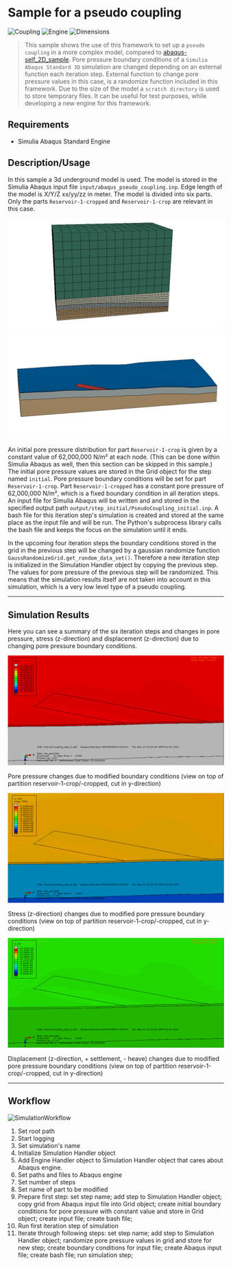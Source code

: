 # Sample for a pseudo coupling

![Coupling](https://img.shields.io/static/v1?label=Coupling&message=Pseudo&color=blue&style=flat-square)
![Engine](https://img.shields.io/static/v1?label=Engine&message=Abaqus&color=blue&style=flat-square)
![Dimensions](https://img.shields.io/static/v1?label=Dimension&message=3D&color=blue&style=flat-square)

> This sample shows the use of this framework to set up a `pseudo coupling` in a more complex model, compared to [abaqus-self_2D_sample](abaqus-self_2d_sample). 
> Pore pressure boundary conditions of a `Simulia Abaqus Standard 3D` simulation are changed depending on an external function each iteration step.
> External function to change pore pressure values in this case, is a randomize function included in this framework.
> Due to the size of the model a ``scratch directory`` is used to store temporary files.
> It can be useful for test purposes, while developing a new engine for this framework. 

## Requirements

 - Simulia Abaqus Standard Engine

## Description/Usage

In this sample a 3d underground model is used.
The model is stored in the Simulia Abaqus input file ``input/abaqus_pseudo_coupling.inp``.
Edge length of the model is X/Y/Z xx/yy/zz in meter.
The model is divided into six parts.
Only the parts ``Reservoir-1-cropped`` and ``Reservoir-1-crop`` are relevant in this case.

![ModelIllustration](model_sections.png "Illustration of the model")
![ModelIllustration](model_sections_lower-parts_cut.png "Y-cut illustration of lower parts: Reservoir-1-cropped/-crop")

An initial pore pressure distribution for part ``Reservoir-1-crop`` is given by a constant value of 62,000,000 N/m² at each node.
(This can be done within Simulia Abaqus as well, then this section can be skipped in this sample.)
The initial pore pressure values are stored in the Grid object for the step named ``initial``.
Pore pressure boundary conditions will be set for part ``Reservoir-1-crop``.
Part ``Reservoir-1-cropped`` has a constant pore pressure of 62,000,000 N/m², which is a fixed boundary condition in all iteration steps.
An input file for Simulia Abaqus will be written and and stored in the specified output path ``output/step_initial/PseudoCoupling_initial.inp``.
A bash file for this iteration step's simulation is created and stored at the same place as the input file and will be run.
The Python's subprocess library calls the bash file and keeps the focus on the simulation until it ends.

In the upcoming four iteration steps the boundary conditions stored in the grid in the previous step will be changed by a gaussian randomize function ```GaussRandomizeGrid.get_random_data_set()```.
Therefore a new iteration step is initialized in the Simulation Handler object by copying the previous step.
The values for pore pressure of the previous step will be randomized.
This means that the simulation results itself are not taken into account in this simulation, which is a very low level type of a pseudo coupling.  

---

## Simulation Results

Here you can see a summary of the six iteration steps and changes in pore pressure, stress (z-direction) and displacement (z-direction) due to changing pore pressure boundary conditions.

![SimulationResultsPorePressure](results_pore_pressure.gif "Simulation results: pore pressure changes due to modified boundary conditions")

Pore pressure changes due to modified boundary conditions (view on top of partition reservoir-1-crop/-cropped, cut in y-direction)

![SimulationResultsStress](results_stress.gif "Simulation results: stress changes due to modified pore pressure boundary conditions")

Stress (z-direction) changes due to modified pore pressure boundary conditions (view on top of partition reservoir-1-crop/-cropped, cut in y-direction)

![SimulationResultsDisplacement](results_displacement.gif "Simulation results: displacement changes due to modified pore pressure boundary conditions")

Displacement (z-direction, + settlement, - heave) changes due to modified pore pressure boundary conditions (view on top of partition reservoir-1-crop/-cropped, cut in y-direction)

---

## Workflow

![SimulationWorkflow](workflow.png "Flowchart showing the simulations workflow")

 1. Set root path
 2. Start logging
 3. Set simulation's name
 4. Initialize Simulation Handler object
 5. Add Engine Handler object to Simulation Handler object that cares about Abaqus engine.
 6. Set paths and files to Abaqus engine
 7. Set number of steps
 8. Set name of part to be modified
 9. Prepare first step: set step name; add step to Simulation Handler object; copy grid from Abaqus input file into Grid object; create initial boundary conditions for pore pressure with constant value and store in Grid object; create input file; create bash file;
 10. Run first iteration step of simulation
 11. Iterate through following steps: set step name; add step to Simulation Handler object; randomize pore pressure values in grid and store for new step; create boundary conditions for input file; create Abaqus input file; create bash file; run simulation step;

